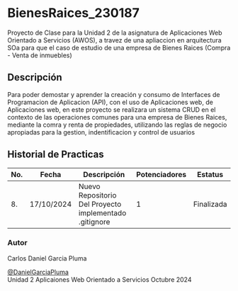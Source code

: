 # BienesRaices_230187
Proyecto de Clase para la Unidad 2 de la asignatura de Aplicaciones Web Orientado a Servicios (AWOS), a travez de una apliaccion en arquitectura SOa para que el caso de estudio de una empresa de Bienes Raices (Compra - Venta de inmuebles)


## Descripción  
Para poder demostar y aprender la creación y consumo de Interfaces de Programacion de Aplicacion (API), con el uso de Aplicaciones web, de Aplicaciones web, en este proyecto se realizara un sistema CRUD en el contexto de las operaciones  comunes para una empresa de Bienes Raices, mediante la comra y renta de propiedades, utilizando las reglas de negocio apropiadas para la gestion, indentificacion y control de usuarios

## Historial de Practicas
|No.|Fecha|Descripción|Potenciadores|Estatus|
|--|--|--|--|--|
|8.|17/10/2024|Nuevo Repositorio Del Proyecto implementado .gitignore|1|Finalizada|

### Autor
Carlos Daniel Garcia Pluma 

[@DanielGarciaPluma](https://github.com/DanielGarciaPluma)
</br>
Unidad 2
Aplicaiones Web Orientado a Servicios
Octubre 2024

